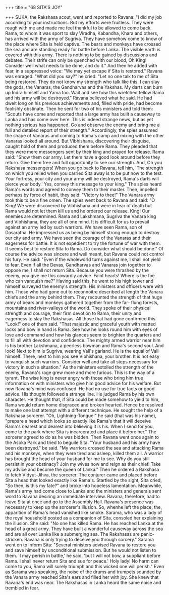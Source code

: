 +++
title = "68 SITA'S JOY"

+++
SUKA, the Rakshasa scout, went and
reported to Ravana: "I did my job
according to your instructions. But my
efforts were fruitless. They were rough
with me and made me feel thankful to be
allowed to come back. Rama, to whom it
was sport to slay Viradha, Kabandha,
Khara and others, has arrived with the
army of Sugriva. They have somehow
come to know of the place where Sita is
held captive. The bears and monkeys have
crossed the sea and are standing ready for
battle before Lanka. The visible earth is
covered with this army. There is nothing
to be gained by discussions and debates.
Their strife can only be quenched with our
blood, Oh King! Consider well what
needs to be done, and do it."
And then he added with fear, in a
suppressed voice: "We may yet escape if
Sita is restored."
Ravana was enraged. "What did you
say?" he cried. "Let no one talk to me of
Sita being restored. They do not know my
strength who talk like this. I can slay the
gods, the Vanaras, the Gandharvas and the
Yakshas. My darts can burn up Indra
himself and Yama too. Wait and see how
this wretched fellow Rama and his army
will be destroyed."
Ravana believed what he said. He had
dwelt long on his previous achievements
and, filled with pride, had become
foolishly obstinate.
Then he sent for two of his ministers
and told them: "Scouts have come and
reported that a large army has built a
causeway to Lanka and has come over
here. This is indeed strange news, but as
yet nothing serious has happened. Go and
observe the enemy and bring me a full and
detailed report of their strength."
Accordingly, the spies assumed the
shape of Vanaras and coming to Rama's
camp and mixing with the other Vanaras
looked all around. But Vibhishana,
discovering their disguise, caught hold of
them and produced them before Rama.
They pleaded that they were mere
messengers sent by their king and prayed
for release.
Rama said: "Show them our army. Let
them have a good look around before they
return. Give them free and full
opportunity to see our strength. And, Oh
you Rakshasa messengers! When you go
back to Ravana, tell him, 'The strength on
which you relied when you carried Sita
away is to be put now to the test. Your
fortress, your city and your army will be
destroyed, Rama's darts will pierce your
body.' Yes, convey this message to your
king."
The spies heard Rama's words and
agreed to convey them to their master.
Then, impelled perhaps by force of habit,
they said: "Victory to thee!" The Vanara
army took this to be a fine omen.
The spies went back to Ravana and
said: "O King! We were discovered by
Vibhishana and were in fear of death but
Rama would not let them kill us and he
ordered our release. King! Our enemies
are determined. Rama and Lakshmana,
Sugriva the Vanara king and Vibhishana,
they are all of one mind. It is difficult for
us to prevail against an army led by such
warriors. We have seen Rama, son of
Dasaratha. He impressed us as being by
himself strong enough to destroy our city
and army. We have seen the courage of
the Vanaras and their eagerness for battle.
It is not expedient to try the fortune of war
with them. It seems best to restore Sita to
Rama. Do consider what should be done."
Of course the advice was sincere and
well meant, but Ravana could not control
his fury. He said: "Even if the wholeworld turns against me, I shall not yield to
fear. Even if all the Devas, Gandharvas
and Vanaras join together to oppose me, I
shall not return Sita. Because you were
thrashed by the enemy, you give me this
cowardly advice. Faint hearts! Where is
the foe who can vanquish me?"
Having said this, he went to his high
tower and himself surveyed the enemy's
strength. His ministers and officers were
with him.
Those who had gone out to reconnoitre
described at length the Vanara chiefs and
the army behind them. They recounted the
strength of that huge army of bears and
monkeys gathered together from the far-
flung forests, mountains and river-valleys
of the world.
They spoke of their physical strength
and courage, their firm devotion to Rama,
their unity and eagerness to slay the
Rakshasas. All those that had gone
confirmed this.
"Look!" one of them
said. "That majestic and graceful youth
with matted locks and bow in hand is
Rama. See how he looks round him with
eyes of love and command and how his
glances seem to brighten the quarters and
to fill all with devotion and confidence.
The mighty armed warrior near him is his
brother Lakshmana, a peerless bowman
and Rama's second soul. And look! Next
to him is Sugriva, wearing Vali's garland.
He is the equal of Vali himself. There,
next to him you see Vibhishana, your
brother. It is not easy to vanquish such
warriors. Consider well and take all steps
necessary for victory in such a situation."
As the ministers extolled the strength
of the enemy, Ravana's rage grew more
and more furious. This is the way of a
tyrant. The wise king is never angry with
those who bring him true information or
with ministers who give him good advice
for his welfare. But now Ravana's mind
was confused. He had no use for true facts
or good advice.
His thought followed a strange line. He
judged Rama by his own character. He
thought that, if Sita could be made
somehow to yield to him, Rama would
return home disgraced and broken
hearted. Hence be resolved to make one
last attempt with a different technique.
He sought the help of a Rakshasa
sorcerer. "Oh, Lightning-Tongue!" he said
(that was his name), "prepare a head
which looks so exactly like Rama's that it
will deceive Rama's nearest and dearest
into believing it is his. When I send for
you, come to the park where Sita is
incarcerated and place it before her."
The sorcerer agreed to do as he was
bidden.
Then Ravana went once again to the
Asoka Park and tried to beguile Sita.
"Your husband and his army have been
destroyed." be said. "My warriors crossed
the sea and attacking Rama and his
monkeys, when they were tired and
asleep, killed them all. A warrior has
brought the head of your husband for me
to see. Why do you still persist in your
obstinacy? Join my wives now and reign
as their chief. Take my advice and
become the queen of Lanka."
Then he ordered a Rakshasa to fetch
Vidyut-Jihva, the sorcerer. The conjurer
came and placed before Sita a head that
looked exactly like Rama's.
Startled by the sight, Sita cried, "So
then, is this my fate?" and broke into
hopeless lamentation.
Meanwhile, Rama's army had come
close to Lanka and the ministers and
generals sent word to Ravana desiring an
immediate interview. Ravana, therefore,
had to leave Sita at once and go to the
Assembly Hall.
Ravana's presence was necessary to
keep up the sorcerer's illusion. So, whenhe left the place, the, apparition of Rama's
head vanished like smoke. Sarama, who
was a lady of the royal household posted
as a companion of Sita, consoled her
explaining the illusion. She said: "No one
has killed Rama. He has reached Lanka at
the head of a great army. They have built
a wonderful causeway across the sea and
are all over Lanka like a submerging sea.
The Rakshasas are panic-stricken. Ravana
is only trying to deceive you through
sorcery."
Sarama went on to inform Sita:
"Several ministers advised Ravana to
restore you and save himself by
unconditional submission. But he would
not listen to them. 'I may perish in battle,'
he said, 'but I will not bow, a suppliant
before Rama. I shall never return Sita and
sue for peace.' Holy lady! No harm can
come to you, Rama will surely triumph
and this wicked one will perish."
Even as Sarama was speaking, the
noise of the drums and trumpets sounded
by the Vanara army reached Sita's ears
and filled her with joy. She knew that
Ravana's end was near. The Rakshasas in
Lanka heard the same noise and trembled
in fear.